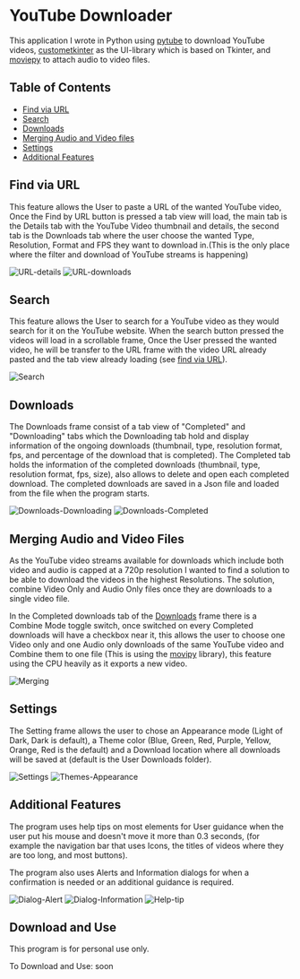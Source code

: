 # YouTube Downloader

This application I wrote in Python using [pytube](https://github.com/pytube/pytube) to download YouTube videos, [custometkinter](https://github.com/TomSchimansky/CustomTkinter) as the UI-library which is based on Tkinter, and [moviepy](https://github.com/Zulko/moviepy) to attach audio to video files.

## Table of Contents 
* [Find via URL](#find-via-url)
* [Search](#search)
* [Downloads](#download)
* [Merging Audio and Video files](#merge-audio-and-video-files)
* [Settings](#settings)
* [Additional Features](#additional-features)

## Find via URL
This feature allows the User to paste a URL of the wanted YouTube video, Once the Find by URL button is pressed a tab view will load, the main tab is the Details tab with the YouTube Video thumbnail and details, the second tab is the Downloads tab where the user choose the wanted Type, Resolution, Format and FPS they want to download in.(This is the only place where the filter and download of YouTube streams is happening)

![URL-details](screenshots/URL-Details.png)
![URL-downloads](screenshots/URL-Downloads.png)
## Search 
This feature allows the User to search for a YouTube video as they would search for it on the YouTube website. When the search button pressed the videos will load in a scrollable frame, Once the User pressed the wanted video, he will be transfer to the URL frame with the video URL already pasted and the tab view already loading (see [find via URL](#find-via-url)).

![Search](screenshots/Search.png)
## Downloads
The Downloads frame consist of a tab view of "Completed" and "Downloading" tabs which the Downloading tab hold and display information of the ongoing downloads (thumbnail, type, resolution format, fps, and percentage of the download that is completed).
The Completed tab holds the information of the completed downloads (thumbnail, type, resolution format, fps, size), also allows to delete and open each completed download. The completed downloads are saved in a Json file and loaded from the file when the program starts.

![Downloads-Downloading](screenshots/Downloads-Downloading.png)
![Downloads-Completed](screenshots/Downloads-Completed.png)
## Merging Audio and Video Files
As the YouTube video streams available for downloads which include both video and audio is capped at a 720p resolution I wanted to find a solution to be able to download the videos in the highest Resolutions. The solution, combine Video Only and Audio Only files once they are downloads to a single video file.

In the Completed downloads tab of the [Downloads](#downloads) frame there is a Combine Mode toggle switch, once switched on every Completed downloads will have a checkbox near it, this allows the user to choose one Video only and one Audio only downloads of the same YouTube video and Combine them to one file (This is using the [movipy](https://github.com/Zulko/moviepy) library), this feature using the CPU heavily as it exports a new video.


![Merging](screenshots/Merging.png)
## Settings 
The Setting frame allows the user to chose an Appearance mode (Light of Dark, Dark is default), a Theme color (Blue, Green, Red, Purple, Yellow, Orange, Red is the default) and a Download location where all downloads will be saved at (default is the User Downloads folder).

![Settings](screenshots/Settings.png)
![Themes-Appearance](screenshots/Themes-Appearances.png)
## Additional Features
The program uses help tips on most elements for User guidance when the user put his mouse and doesn't move it more than 0.3 seconds, (for example the navigation bar that uses Icons, the titles of videos where they are too long, and most buttons).

The program also uses Alerts and Information dialogs for when a confirmation is needed or an additional guidance is required.

![Dialog-Alert](screenshots/alert-dialog.png)
![Dialog-Information](screenshots/information-dialog.png)
![Help-tip](screenshots/help-tip.png)
## Download and Use
This program is for personal use only. 

To Download and Use: soon
